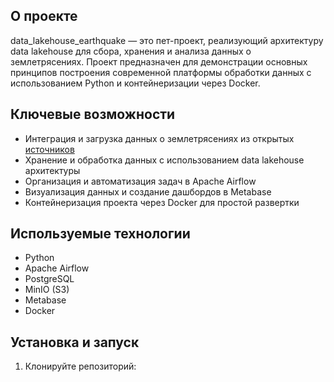 ## О проекте
data_lakehouse_earthquake — это пет-проект, реализующий архитектуру data lakehouse для сбора, хранения и анализа данных о землетрясениях. Проект предназначен для демонстрации основных принципов построения современной платформы обработки данных с использованием Python и контейнеризации через Docker.

## Ключевые возможности
- Интеграция и загрузка данных о землетрясениях из открытых [источников](https://earthquake.usgs.gov/fdsnws/event/1/#methods)
- Хранение и обработка данных с использованием data lakehouse архитектуры
- Организация и автоматизация задач в Apache Airflow
- Визуализация данных и создание дашбордов в Metabase
- Контейнеризация проекта через Docker для простой развертки


## Используемые технологии
- Python
- Apache Airflow
- PostgreSQL
- MinIO (S3)
- Metabase
- Docker

## Установка и запуск
1. Клонируйте репозиторий:

